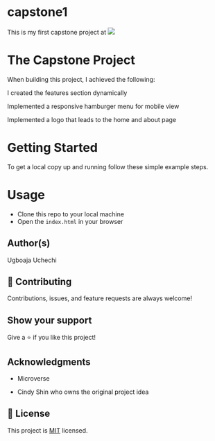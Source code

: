 # capstone1

This is my first capstone project at ![](https://img.shields.io/badge/Microverse-blueviolet)

# The Capstone Project

When building this project, I achieved the following:

I created the features section dynamically

Implemented a responsive hamburger menu for mobile view

Implemented a logo that leads to the home and about page

# Getting Started

To get a local copy up and running follow these simple example steps.

# Usage

- Clone this repo to your local machine
- Open the `index.html` in your browser

## Author(s)
Ugboaja Uchechi

## 🤝 Contributing

Contributions, issues, and feature requests are always welcome!

## Show your support

Give a ⭐️ if you like this project!

## Acknowledgments

- Microverse

- Cindy Shin who owns the original project idea

## 📝 License

This project is [MIT](./MIT.md) licensed.
